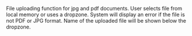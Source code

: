 File uploading function for jpg and pdf documents.
User selects file from local memory or uses a dropzone.
System will display an error if the file is not PDF or JPG format.
Name of the uploaded file will be shown below the dropzone.
